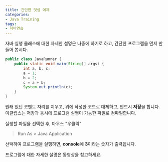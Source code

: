 ```yaml
---
title: 간단한 덧셈 예제
categories:
- Java Training
tags:
- 자바연습
---
```


자바 실행 클래스에 대한 자세한 설명은 나중에 하기로 하고, 간단한 프로그램을 먼저 만들어 봅시다.

```java
public class JavaRunner {	
	public static void main(String[] args) {		
		int a, b, c;
		a = 1;
		b = 2;
		c = a + b;		
		System.out.println(c);		
	}
}
```

원래 있던 코멘트 자리를 지우고, 위에 작성한 코드로 대체하고, 반드시 **저장**을 합니다. 이클립스는 저장과 동시에 프로그램 실행이 가능한 파일로 컴파일합니다.

실행할 파일을 선택한 후, 마우스 "우클릭"   

> Run As > Java Application

선택하여 프로그램을 실행하면, **console**에 **3**이라는 숫자가 출력됩니다.

프로그램에 대한 자세한 설명은 동영상을 참고하세요.
